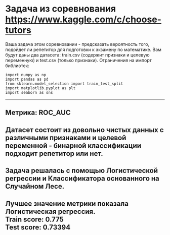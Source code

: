 Задача из соревнования https://www.kaggle.com/c/choose-tutors
===============
Ваша задача этом соревновании - предсказать вероятность того, подойдет ли репетитор для подготовки к экзамену по математике. Вам будут даны два датасета: train.csv (содержит признаки и целевую переменную) и test.csv (только признаки).
Ограничения на импорт библиотек:
```
import numpy as np
import pandas as pd
from sklearn.model_selection import train_test_split
import matplotlib.pyplot as plt
import seaborn as sns
```
---------
Метрика: ROC_AUC
---------
Датасет состоит из довольно чистых данных с различными признаками и целевой переменной - бинарной классификации подходит репетитор или нет.
---------
Задача решалась с помощью Логистической регрессии и Классификатора основанного на Случайном Лесе.
---------
Лучшее значение метрики показала Логистическая регрессия. </br>
Train score: 0.775 </br>
Test score: 0.73394
---------
